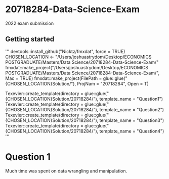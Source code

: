 # 20718284-Data-Science-Exam
2022 exam submission
## Getting started

'''
devtools::install_github("Nicktz/fmxdat", force = TRUE)
CHOSEN_LOCATION <- "/Users/joshuastrydom/Desktop/ECONOMICS POSTGRADUATE/Masters/Data Science/20718284-Data-Science-Exam/"
fmxdat::make_project("/Users/joshuastrydom/Desktop/ECONOMICS POSTGRADUATE/Masters/Data Science/20718284-Data-Science-Exam/", Mac = TRUE)
fmxdat::make_project(FilePath = glue::glue("{CHOSEN_LOCATION}Solution/"), 
                     ProjNam = "20718284", Open = T)

Texevier::create_template(directory = glue::glue("{CHOSEN_LOCATION}Solution/20718284/"), template_name = "Question1")
Texevier::create_template(directory = glue::glue("{CHOSEN_LOCATION}Solution/20718284/"), template_name = "Question2")
Texevier::create_template(directory = glue::glue("{CHOSEN_LOCATION}Solution/20718284/"), template_name = "Question3")
Texevier::create_template(directory = glue::glue("{CHOSEN_LOCATION}Solution/20718284/"), template_name = "Question4")
'''

# Question 1
Much time was spent on data wrangling and manipulation. 
